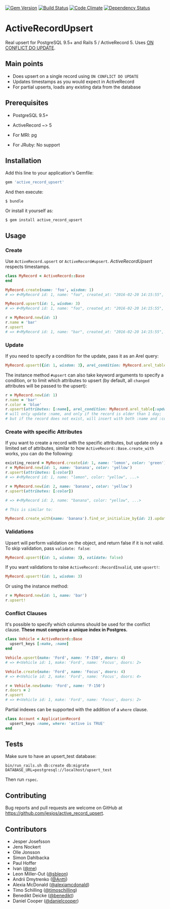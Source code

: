 [![Gem Version](https://badge.fury.io/rb/active_record_upsert.svg)](https://badge.fury.io/rb/active_record_upsert)
[![Build Status](https://travis-ci.org/jesjos/active_record_upsert.svg?branch=master)](https://travis-ci.org/jesjos/active_record_upsert)
[![Code Climate](https://codeclimate.com/github/jesjos/active_record_upsert/badges/gpa.svg)](https://codeclimate.com/github/jesjos/active_record_upsert)
[![Dependency Status](https://gemnasium.com/badges/github.com/jesjos/active_record_upsert.svg)](https://gemnasium.com/github.com/jesjos/active_record_upsert)

# ActiveRecordUpsert

Real upsert for PostgreSQL 9.5+ and Rails 5 / ActiveRecord 5. Uses [ON CONFLICT DO UPDATE](http://www.postgresql.org/docs/9.5/static/sql-insert.html).

## Main points

- Does upsert on a single record using `ON CONFLICT DO UPDATE`
- Updates timestamps as you would expect in ActiveRecord
- For partial upserts, loads any existing data from the database

## Prerequisites

- PostgreSQL 9.5+
- ActiveRecord ~> 5
- For MRI: pg

- For JRuby: No support

## Installation

Add this line to your application's Gemfile:

```ruby
gem 'active_record_upsert'
```

And then execute:

    $ bundle

Or install it yourself as:

    $ gem install active_record_upsert

## Usage

### Create

Use `ActiveRecord.upsert` or `ActiveRecord#upsert`. *ActiveRecordUpsert* respects timestamps.

```ruby
class MyRecord < ActiveRecord::Base
end

MyRecord.create(name: 'foo', wisdom: 1)
# => #<MyRecord id: 1, name: "foo", created_at: "2016-02-20 14:15:55", updated_at: "2016-02-20 14:15:55", wisdom: 1>

MyRecord.upsert(id: 1, wisdom: 3)
# => #<MyRecord id: 1, name: "foo", created_at: "2016-02-20 14:15:55", updated_at: "2016-02-20 14:18:15", wisdom: 3>

r = MyRecord.new(id: 1)
r.name = 'bar'
r.upsert
# => #<MyRecord id: 1, name: "bar", created_at: "2016-02-20 14:15:55", updated_at: "2016-02-20 14:18:49", wisdom: 3>
```

### Update

If you need to specify a condition for the update, pass it as an Arel query:

```ruby
MyRecord.upsert({id: 1, wisdom: 3}, arel_condition: MyRecord.arel_table[:updated_at].lt(1.day.ago))
```

The instance method `#upsert` can also take keyword arguments to specify a condition, or to limit which attributes to upsert
(by default, all `changed` attributes will be passed to the upsert):

```ruby
r = MyRecord.new(id: 1)
r.name = 'bar'
r.color = 'blue'
r.upsert(attributes: [:name], arel_condition: MyRecord.arel_table[:updated_at].lt(1.day.ago))
# will only update :name, and only if the record is older than 1 day;
# but if the record does not exist, will insert with both :name and :colors
```

### Create with specific Attributes

If you want to create a record with the specific attributes, but update only a limited set of attributes,
similar to how `ActiveRecord::Base.create_with` works, you can do the following:

```ruby
existing_record = MyRecord.create(id: 1, name: 'lemon', color: 'green')
r = MyRecord.new(id: 1, name: 'banana', color: 'yellow')
r.upsert(attributes: [:color])
# => #<MyRecord id: 1, name: "lemon", color: "yellow", ...>

r = MyRecord.new(id: 2, name: 'banana', color: 'yellow')
r.upsert(attributes: [:color])

# => #<MyRecord id: 2, name: "banana", color: "yellow", ...>

# This is similar to:

MyRecord.create_with(name: 'banana').find_or_initialize_by(id: 2).update(color: 'yellow')

```

### Validations

Upsert will perform validation on the object, and return false if it is not valid. To skip validation, pass `validate: false`:
```ruby
MyRecord.upsert({id: 1, wisdom: 3}, validate: false)
```

If you want validations to raise `ActiveRecord::RecordInvalid`, use `upsert!`:
```ruby
MyRecord.upsert!(id: 1, wisdom: 3)
```

Or using the instance method:
```ruby
r = MyRecord.new(id: 1, name: 'bar')
r.upsert!
```

### Conflict Clauses

It's possible to specify which columns should be used for the conflict clause. **These must comprise a unique index in Postgres.**

```ruby
class Vehicle < ActiveRecord::Base
  upsert_keys [:make, :name]
end

Vehicle.upsert(make: 'Ford', name: 'F-150', doors: 4)
# => #<Vehicle id: 1, make: 'Ford', name: 'Focus', doors: 2>

Vehicle.create(make: 'Ford', name: 'Focus', doors: 4)
# => #<Vehicle id: 2, make: 'Ford', name: 'Focus', doors: 4>

r = Vehicle.new(make: 'Ford', name: 'F-150')
r.doors = 2
r.upsert
# => #<Vehicle id: 1, make: 'Ford', name: 'Focus', doors: 2>
```

Partial indexes can be supported with the addition of a `where` clause.

```ruby
class Account < ApplicationRecord
  upsert_keys :name, where: 'active is TRUE'
end
```

## Tests

Make sure to have an upsert_test database:

```shell
bin/run_rails.sh db:create db:migrate DATABASE_URL=postgresql://localhost/upsert_test
```

Then run `rspec`.

## Contributing

Bug reports and pull requests are welcome on GitHub at https://github.com/jesjos/active_record_upsert.

## Contributors

- Jesper Josefsson
- Jens Nockert
- Olle Jonsson
- Simon Dahlbacka
- Paul Hoffer
- Ivan ([@me](https://github.com/me))
- Leon Miller-Out ([@sbleon](https://github.com/sbleon))
- Andrii Dmytrenko ([@Antti](https://github.com/Antti))
- Alexia McDonald ([@alexiamcdonald](https://github.com/alexiamcdonald))
- Timo Schilling ([@timoschilling](https://github.com/timoschilling))
- Benedikt Deicke ([@benedikt](https://github.com/benedikt))
- Daniel Cooper ([@danielcooper](https://github.com/danielcooper))

